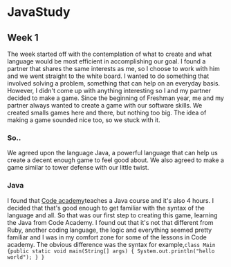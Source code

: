 # JavaStudy
## Week 1 

The week started off with the contemplation of what to create and what language would be most efficient in accomplishing our goal. I found a partner that shares the same interests as me, so I choose to work with him and we went straight to the white board. I wanted to do something that involved solving a problem, something that can help on an everyday basis. However, I didn't come up with anything interesting so I and my partner decided
to make a game. Since the beginning of Freshman year, me and my partner always wanted to create a game with our software skills. We created smalls games here and there, but nothing too big. The idea of making a game sounded nice too, so we stuck with it. 

### So..
We agreed upon the language Java, a powerful language that can help us create a decent enough game to feel good about. We also agreed to make a game similar to tower defense with our little twist.

### Java
I found that [Code academy](https://www.codecademy.com/learn)teaches a Java course and it's also 4 hours. I decided that that's good enough to get familiar with the syntax of the language and all. So that was our first step to creating this game, learning the Java from Code Academy. 
I found out that it's not that different from Ruby, another coding language, the logic and everything seemed pretty familiar and I was in my comfort zone for some of the lessons in Code academy. 
The obvious difference was the syntax for example,```class Main {public static void main(String[] args) { System.out.println("hello world"); } }```

